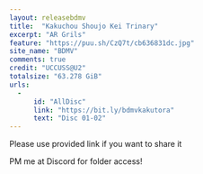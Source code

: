 ```yaml
---
layout: releasebdmv
title:  "Kakuchou Shoujo Kei Trinary"
excerpt: "AR Grils"
feature: "https://puu.sh/CzQ7t/cb636831dc.jpg"
site_name: "BDMV"
comments: true
credit: "UCCUSS@U2"
totalsize: "63.278 GiB"
urls:
  - 
      id: "AllDisc"
      link: "https://bit.ly/bdmvkakutora"
      text: "Disc 01-02"
---
```


Please use provided link if you want to share it

PM me at Discord for folder access!